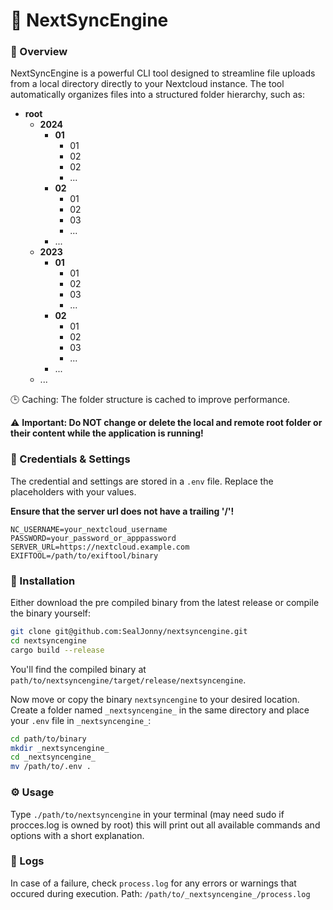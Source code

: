 # 🚀 NextSyncEngine

### 📖 Overview

NextSyncEngine is a powerful CLI tool designed to streamline file uploads from a local directory directly to your Nextcloud instance. The tool automatically organizes files into a structured folder hierarchy, such as:

- **root**
  - **2024**
    - **01**
      - 01
      - 02
      - 02
      - ...
    - **02**
      - 01
      - 02
      - 03
      - ...
    - ...
  - **2023**
    - **01**
      - 01
      - 02
      - 03
      - ...
    - **02**
      - 01
      - 02
      - 03
      - ...
    - ...
  - ...

🕒 Caching: The folder structure is cached to improve performance. 

⚠️ **Important: Do NOT change or delete the local and remote root folder or their content while the application is running!**


### 🔐 Credentials & Settings
The credential and settings  are stored in a `.env` file. Replace the placeholders with your values.

**Ensure that the server url does not have a trailing '/'!**

```plaintext
NC_USERNAME=your_nextcloud_username
PASSWORD=your_password_or_apppassword
SERVER_URL=https://nextcloud.example.com
EXIFTOOL=/path/to/exiftool/binary
```

### 🔧 Installation
Either download the pre compiled binary from the latest release or compile the binary yourself:
```bash
git clone git@github.com:SealJonny/nextsyncengine.git
cd nextsyncengine
cargo build --release
```
You'll find the compiled binary at `path/to/nextsyncengine/target/release/nextsyncengine`.

Now move or copy the binary `nextsyncengine` to your desired location.
Create a folder named `_nextsyncengine_` in the same directory and place your `.env` file in `_nextsyncengine_`:
```bash
cd path/to/binary
mkdir _nextsyncengine_
cd _nextsyncengine_
mv /path/to/.env .
```

### ⚙️ Usage
Type `./path/to/nextsyncengine` in your terminal (may need sudo if procces.log is owned by root) this will print out all available commands and options with a short explanation.


### 📜 Logs
In case of a failure, check `process.log` for any errors or warnings that occured during execution.
Path: `/path/to/_nextsyncengine_/process.log`